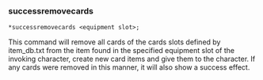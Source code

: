 ### successremovecards
```
*successremovecards <equipment slot>;
```

This command will remove all cards of the cards slots defined by item_db.txt
from the item found in the specified equipment slot of the invoking character,
create new card items and give them to the character.
If any cards were removed in this manner, it will also show a success effect.
